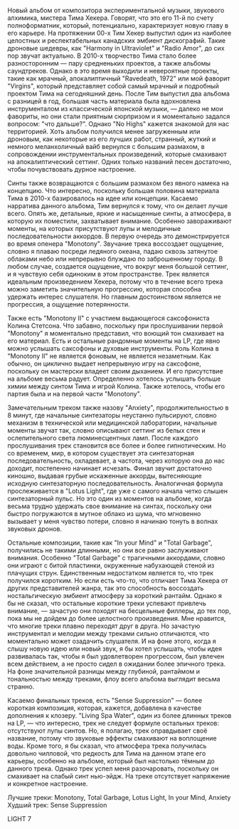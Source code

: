 Новый альбом от композитора экспериментальной музыки, звукового алхимика, мистера Тима Хекера. Говорят, что это его 11-й по счету полноформатник, который, потенциально, характеризует новую главу в его карьере. На протяжении 00-х Тим Хекер выпустил один из наиболее целостных и респектабельных канадских эмбиент дискографий. Такие дроновые шедевры, как "Harmony in Ultraviolet" и "Radio Amor", до сих пор звучат актуально. В 2010-х творчество Тима стало более разносторонним — пару средненьких проектов, а также альбомы саундтреков. Однако в это время выходили и невероятные проекты, такие как мрачный, апокалиптичный "Ravedeath, 1972" или мой фаворит "Virgins", который представляет собой самый мрачный и подробный проектом Тима на сегодняшний день. После Тим выпустил два альбома с разницей в год, большая часть материала была вдохновлена инструменталом из классической японской музыки, — далеко не мои фавориты, но они стали приятным сюрпризом и я моментально задался вопросом: "что дальше?". Однако "No Highs" кажется знакомой для нас территорией. Хоть альбом получился менее загруженным или дроновым, как некоторые из его лучших работ, странный, жуткий и немного меланхоличный вайб вернулся с большим размахом, в сопровождении инструментальных произведений, которые смахивают на апокалиптический сеттинг. Одних только названий песен достаточно, чтобы почувствовать дурное настроение.

Синты также возвращаются с большим размахом без явного намека на концепцию. Что интересно, поскольку большая половина материала Тима в 2010-х базировалось на идее или концепции. Касаемо нарратива данного альбома, Тим вернулся к тому, что он делает лучше всего. Опять же, детальные, яркие и насыщенные синты, а атмосфера, в которую их поместили, захватывает внимание. Особенно завораживают моменты, на которых присутствуют лупы и мелодичные последовательности аккордов. В первую очередь это демонстрируется во время опенера "Monotony". Звучание трека воссоздает ощущение, словно я плаваю посреди ледяного океана, падаю сквозь затянутое облаками небо или непрерывно блуждаю по заброшенному городу. В любом случае, создается ощущение, что вокруг меня большой сеттинг, и я чувствую себя одиноким в этом пространстве. Трек является идеальным произведением Хекера, потому что в течение всего трека можно заметить значительную прогрессию, которая способна удержать интерес слушателя. Но главным достоинством является не прогрессия, а ощущение потерянности.

Также есть "Monotony II" с участием выдающегося саксофониста Колина Стетсона. Что забавно, поскольку при прослушивании первой "Monotony" я моментально представил, что воющий тон смахивает на его материал. Есть и остальные рандомные моменты на LP, где явно можно услышать саксофоны и духовые инструменты. Роль Колина в "Monotony II" не является фоновым, не является незаметным. Как обычно, он циклично выдает непрерывную игру на саксофоне, поскольку он мастерски владеет своим дыханием. И его присутствие на альбоме весьма радует. Определенно хотелось услышать больше химии между синтом Тима и игрой Колина. Также хотелось, чтобы его партия была и на первой части "Monotony".

Замечательным треком также назову "Anxiety", продолжительностью в 8 минут, где начальные синтезаторы неустанно пульсируют, словно механизм в технической или медицинской лаборатории, начальные моменты звучат так, словно описывают сеттинг из белых стен и ослепительного света люминесцентных ламп. После каждого прослушивания трек становится все более и более гипнотическим. Но со временем, мир, в котором существует эта синтезаторная последовательность, охладевает, а частота, через которую она до нас доходит, постепенно начинает исчезать. Финал звучит достаточно киношно, выдавая грубые искаженные аккорды, вытесняющие исходную синтезаторную последовательность. Аналогичная формула прослеживается в "Lotus Light", где уже с самого начала четко слышен синтезаторный пульс. Но это один из моментов на альбоме, когда весьма трудно удержать свое внимание на синтах, поскольку они быстро погружаются в мутное облако из шума, что мгновенно вызывает у меня чувство потери, словно я начинаю тонуть в волнах звуковых дронов.

Остальные композиции, такие как "In your Mind" и "Total Garbage", получились не такими длинными, но они все равно заслуживают внимания. Особенно "Total Garbage" с трагичными аккордами, словно они играют с битой пластинки, окруженные набухающей стеной из плачущих струн. Единственным недостатком является то, что трек получился коротким. Но если есть что-то, что отличает Тима Хекера от других представителей жанра, так это способность воссоздать ностальгическую эмбиент атмосферу за короткий рантайм. Однако я бы не сказал, что остальные короткие треки успевают привлечь внимание, — зачастую они походят на бесцельные филлеры, до тех пор, пока мы не дойдем до более целостного произведения. Мне нравится, что многие треки плавно переходят друг в друга. Но зачастую инструментал и мелодии между треками сильно отличаются, что моментально может озадачить слушателя. И на фоне этого, когда я слышу новую идею или новый звук, я бы хотел услышать, чтобы идея развивалась так, чтобы я был удовлетворен прогрессом, был увлечен всем действием, а не просто сидел в ожидании более эпичного трека. На фоне значительной разницы между глубиной, рантаймом и тональностью между треками, флоу всего альбома выглядит весьма странно.

Касаемо финальных треков, есть "Sense Suppression" — более короткая композиция, которая, кажется, добавлена в качестве дополнения к клозеру. "Living Spa Water", один из более длинных треков на LP, — что интересно, трек не следует формуле остальных треков: отсутствуют лупы синтов. Но, я полагаю, трек оправдывает своё название, потому что звуковые эффекты смахивают на воплощение воды. Кроме того, я бы сказал, что атмосфера трека получилась довольно чилловой, что редкость для Тима на данном этапе его карьеры, особенно на альбоме, который был настолько тёмным до данного трека. Однако трек успел меня разочаровать, поскольку он смахивает на слабый синт нью-эйдж. На треке отсутствует напряжение и конкретное настроение.

Лучшие треки: Monotony, Total Garbage, Lotus Light, In your Mind, Anxiety
Худший трек: Sense Suppression

LIGHT 7
